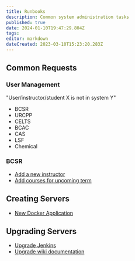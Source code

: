 ```yaml
---
title: Runbooks
description: Common system administration tasks
published: true
date: 2024-01-10T19:47:29.804Z
tags: 
editor: markdown
dateCreated: 2023-03-10T15:23:20.283Z
---
```


## Common Requests

### User Management
"User/instructor/student X is not in system Y"

- BCSR
- URCPP
- CELTS
- BCAC
- CAS
- LSF
- Chemical



### BCSR
- [Add a new instructor](/runbook/new-bcsr-user)
- [Add courses for upcoming term](/runbook/add-term)

## Creating Servers
* [New Docker Application](/runbook/new-docker-server)

## Upgrading Servers
* [Upgrade Jenkins](/runbook/upgrade-jenkins)
* [Upgrade wiki documentation](/runbook/upgrade-wiki)